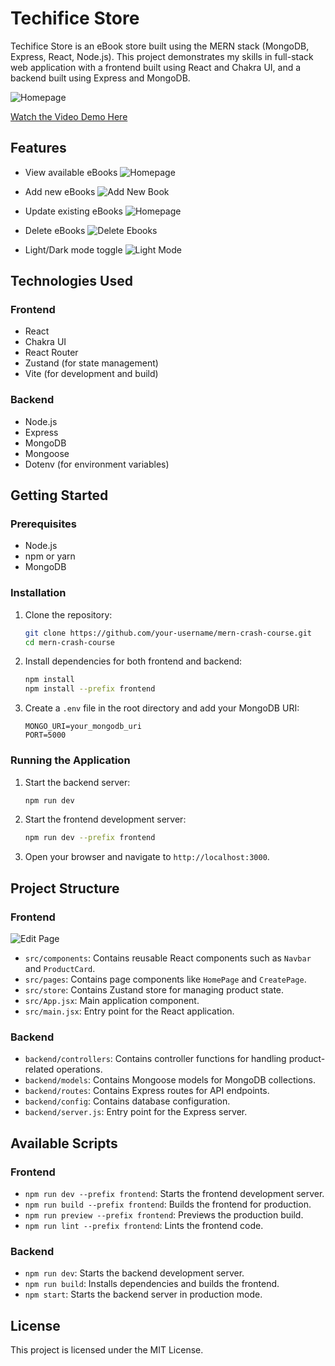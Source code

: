 # Techifice Store

Techifice Store is an eBook store built using the MERN stack (MongoDB, Express, React, Node.js). This project demonstrates my skills in full-stack web application with a frontend built using React and Chakra UI, and a backend built using Express and MongoDB.

![Homepage](frontend/src/assets/store%20homepage.png)

[Watch the Video Demo Here](https://youtu.be/eDfGuFOzxwo)

## Features

- View available eBooks
![Homepage](frontend/src/assets/store%20homepage.png)

- Add new eBooks
![Add New Book](frontend/src/assets/Create%20Product.png)

- Update existing eBooks
![Homepage](frontend/src/assets/Edit%20Product.png)

- Delete eBooks
![Delete Ebooks](frontend/src/assets/image.png)

- Light/Dark mode toggle
![Light Mode](frontend/src/assets/light%20mode.png)



## Technologies Used

### Frontend

- React
- Chakra UI
- React Router
- Zustand (for state management)
- Vite (for development and build)

### Backend

- Node.js
- Express
- MongoDB
- Mongoose
- Dotenv (for environment variables)

## Getting Started

### Prerequisites

- Node.js
- npm or yarn
- MongoDB

### Installation

1. Clone the repository:

   ```sh
   git clone https://github.com/your-username/mern-crash-course.git
   cd mern-crash-course
   ```

2. Install dependencies for both frontend and backend:

   ```sh
   npm install
   npm install --prefix frontend
   ```

3. Create a `.env` file in the root directory and add your MongoDB URI:

   ```env
   MONGO_URI=your_mongodb_uri
   PORT=5000
   ```

### Running the Application

1. Start the backend server:

   ```sh
   npm run dev
   ```

2. Start the frontend development server:

   ```sh
   npm run dev --prefix frontend
   ```

3. Open your browser and navigate to `http://localhost:3000`.

## Project Structure

### Frontend
![Edit Page](frontend/src/assets/Edit%20Product.png)


- `src/components`: Contains reusable React components such as `Navbar` and `ProductCard`.
- `src/pages`: Contains page components like `HomePage` and `CreatePage`.
- `src/store`: Contains Zustand store for managing product state.
- `src/App.jsx`: Main application component.
- `src/main.jsx`: Entry point for the React application.

### Backend

- `backend/controllers`: Contains controller functions for handling product-related operations.
- `backend/models`: Contains Mongoose models for MongoDB collections.
- `backend/routes`: Contains Express routes for API endpoints.
- `backend/config`: Contains database configuration.
- `backend/server.js`: Entry point for the Express server.

## Available Scripts

### Frontend

- `npm run dev --prefix frontend`: Starts the frontend development server.
- `npm run build --prefix frontend`: Builds the frontend for production.
- `npm run preview --prefix frontend`: Previews the production build.
- `npm run lint --prefix frontend`: Lints the frontend code.

### Backend

- `npm run dev`: Starts the backend development server.
- `npm run build`: Installs dependencies and builds the frontend.
- `npm start`: Starts the backend server in production mode.

## License

This project is licensed under the MIT License.

